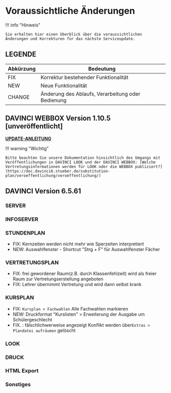 # Voraussichtliche Änderungen

!!! info "Hinweis"

    Sie erhalten hier einen Überblick über die voraussichtlichen Änderungen und Korrekturen für das nächste Serviceupdate.

## LEGENDE

| Abkürzung | Bedeutung |
| --- | --- |
| FIX | Korrektur bestehender Funktionalität |
| NEW | Neue Funktionalität |
| CHANGE | Änderung des Ablaufs, Verarbeitung oder Bedienung |

## DAVINCI WEBBOX Version 1.10.5 \[unveröffentlicht\]

[**UPDATE-ANLEITUNG**](https://doc.davinci6.stueber.de/09.infoserver/update-internet-publication/infoserver-und-webbox-aktualisieren/)

!!! warning "Wichtig"

    Bitte beachten Sie unsere Dokumentation hinsichtlich des Umgangs mit Veröffentlichungen in DAVINCI LOOK und der DAVINCI WEBBOX: [Welche Vertretungsinformationen werden für LOOK oder die WEBBOX publiziert?](https://doc.davinci6.stueber.de/substitution-plan/veroeffentlichung/veroeffentlichung/)

## DAVINCI Version 6.5.61

### SERVER

### INFOSERVER

### STUNDENPLAN

* FIX: Kernzeiten werden nicht mehr wie Sperzeiten interpretiert
* NEW: Auswahlfenster - Shortcut "Strg + F" für Auswahlfenster Fächer  
  
### VERTRETUNGSPLAN

* FIX: frei gewordener Raum(z.B. durch Klassenfehlzeit) wird als freier Raum zur Vertretungserstellung angeboten
* FIX: Lehrer übernimmt Vertretung und wird dann selbst krank
  
### KURSPLAN

* FIX: `Kursplan > Fachwahlen` Alle Fachwahlen markieren
* NEW: Druckformat "Kurslisten" > Erweiterung der Ausgabe um Schülergeschlecht
* FIX. : fälschlichwerweise angezeigt Konflikt werden über`Extras > Plandatei aufräumen` gelöscht

### LOOK

### DRUCK

### HTML Export

### Sonstiges
